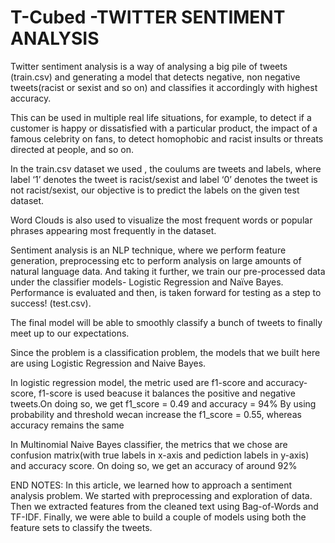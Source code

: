 # T-Cubed -TWITTER SENTIMENT ANALYSIS
Twitter sentiment analysis is a way of analysing a big pile of  tweets (train.csv) and generating a  model that detects negative, non negative tweets(racist or sexist and so on) and classifies it accordingly with highest accuracy.

This can be used in multiple real life situations, for example, to detect if a customer is happy or dissatisfied with a particular product, the impact of a famous celebrity on fans, to detect homophobic and racist insults or threats directed at people, and so on.

In the train.csv dataset we used , the coulums are tweets and labels, where label ‘1’ denotes the tweet is racist/sexist and label ‘0’ denotes the tweet is not racist/sexist, our objective is to predict the labels on the given test dataset.

Word Clouds is also used to visualize the most frequent words or popular phrases appearing most frequently in the dataset.

Sentiment analysis is an NLP technique, where we perform feature generation, preprocessing etc to perform analysis on large amounts of natural language data. And taking it further, we train our pre-processed data under the classifier models- Logistic Regression and Naïve Bayes. Performance is evaluated and then, is taken forward for testing as a step to success! (test.csv).

The final model will be able to smoothly classify a bunch of tweets to finally meet up to our expectations.

Since the problem is a classification problem, the models that we built here are using Logistic Regression and Naive Bayes.

In logistic regression model, the metric used are f1-score and accuracy-score, f1-score is used beacuse it balances the positive and negative tweets.On doing so, we get f1_score = 0.49 and accuracy = 94%
By using probability and threshold wecan increase the f1_score = 0.55, whereas accuracy remains the same

In Multinomial Naive Bayes classifier, the metrics that we chose are confusion matrix(with true labels in x-axis and pediction labels in y-axis) and accuracy score. On doing so, we get an accuracy of around 92%

END NOTES:
In this article, we learned how to approach a sentiment analysis problem. We started with preprocessing and exploration of data. Then we extracted features from the cleaned text using Bag-of-Words and TF-IDF. Finally, we were able to build a couple of models using both the feature sets to classify the tweets.
